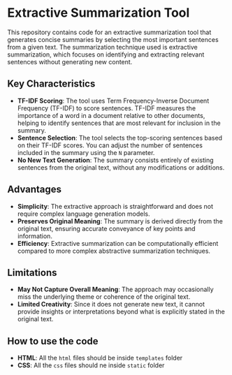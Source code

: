 # Extractive Summarization Tool

This repository contains code for an extractive summarization tool that generates concise summaries by selecting the most important sentences from a given text. The summarization technique used is extractive summarization, which focuses on identifying and extracting relevant sentences without generating new content.

## Key Characteristics

- **TF-IDF Scoring**: The tool uses Term Frequency-Inverse Document Frequency (TF-IDF) to score sentences. TF-IDF measures the importance of a word in a document relative to other documents, helping to identify sentences that are most relevant for inclusion in the summary.
- **Sentence Selection**: The tool selects the top-scoring sentences based on their TF-IDF scores. You can adjust the number of sentences included in the summary using the `N` parameter.
- **No New Text Generation**: The summary consists entirely of existing sentences from the original text, without any modifications or additions.

## Advantages

- **Simplicity**: The extractive approach is straightforward and does not require complex language generation models.
- **Preserves Original Meaning**: The summary is derived directly from the original text, ensuring accurate conveyance of key points and information.
- **Efficiency**: Extractive summarization can be computationally efficient compared to more complex abstractive summarization techniques.

## Limitations

- **May Not Capture Overall Meaning**: The approach may occasionally miss the underlying theme or coherence of the original text.
- **Limited Creativity**: Since it does not generate new text, it cannot provide insights or interpretations beyond what is explicitly stated in the original text.

## How to use the code

- **HTML**: All the `html` files should be inside `templates` folder
- **CSS**: All the `css` files should ne inside `static` folder
